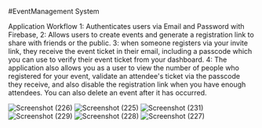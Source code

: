 #EventManagement System

Application Workflow
1: Authenticates users via Email and Password with Firebase,
2: Allows users to create events and generate a registration link to share with friends or the public.
3: when someone registers via your invite link, they receive the event ticket in their email, including a passcode which you can use to verify their event ticket from your dashboard.
4: The application also allows you as a user to view the number of people who registered for your event, validate an attendee's ticket via the passcode they receive, and also disable the registration link when you have enough attendees. You can also delete an event after it has occurred.


![Screenshot (226)](https://github.com/Thilina1/EventManage/assets/25680169/fcc3d694-4ac2-47d2-bd3c-f55917753f57)
![Screenshot (225)](https://github.com/Thilina1/EventManage/assets/25680169/3683e5d5-8cfc-487e-b56c-32c1e7ba2833)
![Screenshot (231)](https://github.com/Thilina1/EventManage/assets/25680169/664c995c-0e59-4b6b-a77f-5969bb34e093)
![Screenshot (229)](https://github.com/Thilina1/EventManage/assets/25680169/7577fc50-b145-419c-8e29-25f4290badd8)
![Screenshot (228)](https://github.com/Thilina1/EventManage/assets/25680169/68cb0b45-ce99-4240-8db9-da176dcc2a95)
![Screenshot (227)](https://github.com/Thilina1/EventManage/assets/25680169/55b5130e-d9c5-4da4-b2b9-e5bfcd33e580)
